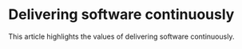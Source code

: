# Delivering software continuously

This article highlights the values of delivering software continuously.
